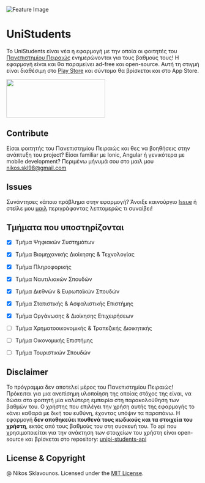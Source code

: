 ![Feature Image](https://user-images.githubusercontent.com/25327910/66042750-04967d00-e526-11e9-818f-c602576b128a.png)

# UniStudents

Το UniStudents είναι νέα η εφαρμογή με την οποία οι φοιτητές του [Πανεπιστημίου Πειραιώς](https://www.unipi.gr/unipi/el/) ενημερώνονται για τους βαθμούς τους! Η εφαρμογή είναι και θα παραμείνει ad-free και open-source. Αυτή τη στιγμή είναι διαθέσιμη στο [Play Store](https://play.google.com/store/apps/details?id=com.unipi.students) και σύντομα θα βρίσκεται και στο App Store.

<a href="https://play.google.com/store/apps/details?id=com.unipi.students"><img src="https://user-images.githubusercontent.com/25327910/66043476-ec276200-e527-11e9-95a4-bf76bbced9ab.png" width="258" height="100"></a>

## Contribute

Είσαι φοιτητής του Πανεπιστημίου Πειραιώς και θες να βοηθήσεις στην ανάπτυξη του project? Είσαι familiar με Ionic, Angular ή γενικότερα με mobile development? Περιμένω μήνυμά σου στο μαιλ μου nikos.skl98@gmail.com

## Issues

Συνάντησες κάποιο πρόβλημα στην εφαρμογή? Άνοιξε καινούργιο [Issue](https://github.com/NickSklA/unistudents/issues) ή στείλε μου [μαιλ](mailto:nikos.skl98@gmail.com) περιγράφοντας λεπτομερώς τι συναίβει! 

## Τμήματα που υποστηρίζονται

- [x] Τμήμα Ψηφιακών Συστημάτων
- [x] Τμήμα Βιομηχανικής Διοίκησης & Τεχνολογίας
- [x] Τμήμα Πληροφορικής
- [x] Τμήμα Ναυτιλιακών Σπουδών
- [x] Τμήμα Διεθνών & Ευρωπαϊκών Σπουδών
- [x] Τμήμα Στατιστικής & Ασφαλιστικής Επιστήμης
- [x] Τμήμα Οργάνωσης & Διοίκησης Επιχειρήσεων
- [ ] Τμήμα Χρηματοοικονομικής & Τραπεζικής Διοικητικής
- [ ] Τμήμα Οικονομικής Επιστήμης
- [ ] Τμήμα Τουριστικών Σπουδών


## Disclaimer

Το πρόγραμμα δεν αποτελεί μέρος του Πανεπιστημίου Πειραιώς! Πρόκειται για μια ανεπίσημη υλοποίηση της οποίας στόχος της είναι, να δώσει στο φοιτητή μία καλύτερη εμπειρία στη παρακολούθηση των βαθμών του. Ο χρήστης που επιλέγει την χρήση αυτής της εφαρμογής το κάνει καθαρά με δική του ευθύνη, έχοντας υπόψιν τα παραπάνω. Η εφαρμογή **δεν αποθηκεύει πουθενά τους κωδικούς και τα στοιχεία του χρήστη**, εκτός από τους βαθμούς του στη συσκευή του. Το api που χρησιμοποιείται για την ανάκτηση των στοιχείων του χρήστη είναι open-source και βρίσκεται στο repository: [unipi-students-api](https://github.com/NickSklA/unipi-students-api)

## License & Copyright

@ Nikos Sklavounos. Licensed under the [MIT License](LICENSE).
